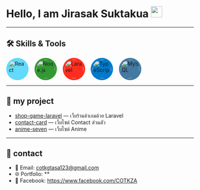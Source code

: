 # Hello, I am Jirasak Suktakua <img src="https://media.giphy.com/media/hvRJCLFzcasrR4ia7z/giphy.gif" width="30">

---

## 🛠️ Skills & Tools
<p align="left">
  <img src="https://cdn.jsdelivr.net/npm/simple-icons@v9/icons/react.svg" alt="React" width="50" height="50" style="border-radius:50%; background:#61DAFB; padding:5px;"/>
  &nbsp;&nbsp;
  <img src="https://cdn.jsdelivr.net/npm/simple-icons@v9/icons/node-dot-js.svg" alt="Node.js" width="50" height="50" style="border-radius:50%; background:#339933; padding:5px;"/>
  &nbsp;&nbsp;
  <img src="https://cdn.jsdelivr.net/npm/simple-icons@v9/icons/laravel.svg" alt="Laravel" width="50" height="50" style="border-radius:50%; background:#FF2D20; padding:5px;"/>
  &nbsp;&nbsp;
  <img src="https://cdn.jsdelivr.net/npm/simple-icons@v9/icons/typescript.svg" alt="TypeScript" width="50" height="50" style="border-radius:50%; background:#007ACC; padding:5px;"/>
  &nbsp;&nbsp;
  <img src="https://cdn.jsdelivr.net/npm/simple-icons@v9/icons/mysql.svg" alt="MySQL" width="50" height="50" style="border-radius:50%; background:#4479A1; padding:5px;"/>
</p>


---

## 📂 my project
- [shop-game-laravel](https://github.com/COTKZA/shop-game-laravel) — เว็บร้านค้าเกมด้วย Laravel
- [contact-card](https://github.com/COTKZA/anime-seven.git) — เว็บไซต์ Contact ส่วนตัว
- [anime-seven](https://github.com/COTKZA/web-portfolio) — เว็บไซต์ Anime 

---

## 🔗 contact
- 📧 Email: cotkgtasa123@gmail.com
- 🌐 Portfolio: **   
- 📱 Facebook: https://www.facebook.com/COTKZA
